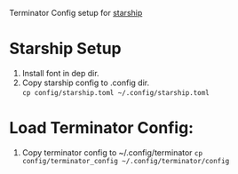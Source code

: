 Terminator Config setup for [starship](https://starship.rs/)

# Starship Setup  
1. Install font in dep dir.  
2. Copy starship config to .config dir.  
`cp config/starship.toml ~/.config/starship.toml`  
  
# Load Terminator Config:  
1. Copy terminator config to ~/.config/terminator
`cp config/terminator_config ~/.config/terminator/config`  
